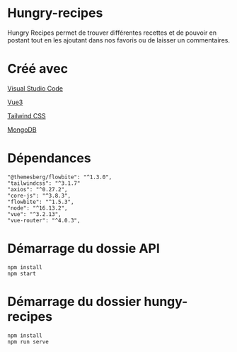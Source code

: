 # Hungry-recipes

Hungry Recipes permet de trouver différentes recettes et de pouvoir en postant tout en les ajoutant dans nos favoris ou de laisser un commentaires.

# Créé avec
[Visual Studio Code](https://code.visualstudio.com/)

[Vue3](https://vuejs.org/)

[Tailwind CSS](https://tailwindui.com/)

[MongoDB](https://www.mongodb.com/)

# Dépendances 
    "@themesberg/flowbite": "^1.3.0",
    "tailwindcss": "^3.1.7"
    "axios": "^0.27.2",
    "core-js": "^3.8.3",
    "flowbite": "^1.5.3",
    "node": "^16.13.2",
    "vue": "^3.2.13",
    "vue-router": "^4.0.3",
    
# Démarrage du dossie API

```
npm install
npm start
```

# Démarrage du dossier hungy-recipes
```
npm install
npm run serve
```
